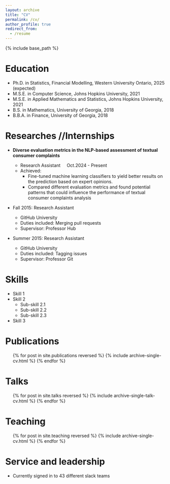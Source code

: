 ```yaml
---
layout: archive
title: "CV"
permalink: /cv/
author_profile: true
redirect_from:
  - /resume
---
```


{% include base_path %}

Education
======
* Ph.D. in Statistics, Financial Modelling,  Western University Ontario, 2025 (expected)
* M.S.E. in Computer Science, Johns Hopkins University, 2021
* M.S.E. in Applied Mathematics and Statistics, Johns Hopkins University, 2021
* B.S. in Mathematics, University of Georgia, 2018
* B.B.A. in Finance, University of Georgia, 2018

Researches //Internships
======
* **Diverse evaluation metrics in the NLP-based assessment of textual consumer complaints**
  * Research Assistant &nbsp;&nbsp;&nbsp;  Oct.2024 - Present
  * Achieved:
    * Fine-tuned machine learning classifiers to yield better results on the prediction based on expert opinions.
    * Compared different evaluation metrics and found potential patterns that could influence the performance of textual consumer complaints analysis

* Fall 2015: Research Assistant
  * GitHub University
  * Duties included: Merging pull requests
  * Supervisor: Professor Hub

* Summer 2015: Research Assistant
  * GitHub University
  * Duties included: Tagging issues
  * Supervisor: Professor Git
  
Skills
======
* Skill 1
* Skill 2
  * Sub-skill 2.1
  * Sub-skill 2.2
  * Sub-skill 2.3
* Skill 3

Publications
======
  <ul>{% for post in site.publications reversed %}
    {% include archive-single-cv.html %}
  {% endfor %}</ul>
  
Talks
======
  <ul>{% for post in site.talks reversed %}
    {% include archive-single-talk-cv.html  %}
  {% endfor %}</ul>
  
Teaching
======
  <ul>{% for post in site.teaching reversed %}
    {% include archive-single-cv.html %}
  {% endfor %}</ul>
  
Service and leadership
======
* Currently signed in to 43 different slack teams
